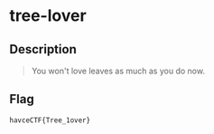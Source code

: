 # tree-lover
## Description
> You won't love leaves as much as you do now.

## Flag
`havceCTF{Tree_1over}`
